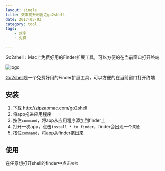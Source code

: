 ```yaml
---
layout: single
title: 效率提升利器之go2shell
date: 2017-05-03
category: tool
tags:
    - 效率
    - 免费

---
```

Go2shell：Mac上免费好用的Finder扩展工具，可以方便的在当前窗口打开终端
<!-- add content here -->

![logo](http://zipzapmac.com/system/datas/346/original/banner-go2shell.jpg)

[Go2shell](http://zipzapmac.com/go2shell)是一个免费好用的Finder扩展工具，可以方便的在当前窗口打开终端


## 安装

1. 下载 <http://zipzapmac.com/go2shell>
1. 将app拖进应用程序
1. 按住`command`，将app从应用程序添加到finder上
1. 打开一次app，点击`install * to finder`，finder会出现一个`笑脸`
1. 按住`command`，将app从finder拖出来

## 使用

在任意想打开shell的finder中点击`笑脸`
